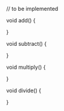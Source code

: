 

// to be implemented

void add() {
    
}

void subtract() {
    
}

void multiply() {
    
}

void divide() {
   
    
}


